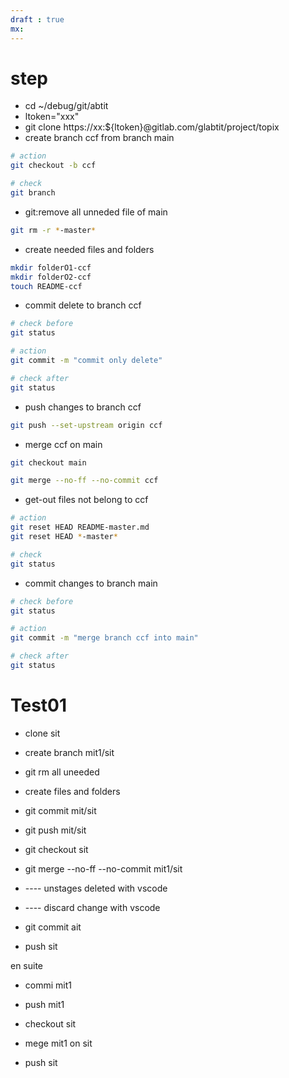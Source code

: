 ```yaml
---
draft : true
mx:  
---
```



# step
- cd ~/debug/git/abtit
- ltoken="xxx"
- git clone https://xx:${ltoken}@gitlab.com/glabtit/project/topix
- create branch ccf from branch main

```bash
# action
git checkout -b ccf

# check
git branch
```

- git:remove all unneded file of main 
```bash
git rm -r *-master*
```

- create needed files and folders 
```bash
mkdir folderO1-ccf
mkdir folderO2-ccf
touch README-ccf
```

- commit delete to branch ccf 
```bash
# check before
git status

# action
git commit -m "commit only delete"

# check after
git status
```

- push changes to branch ccf 
```bash
git push --set-upstream origin ccf
```

- merge ccf on main
```bash
git checkout main

git merge --no-ff --no-commit ccf
```

- get-out files not belong to ccf 
```bash
# action
git reset HEAD README-master.md
git reset HEAD *-master*

# check
git status
```


- commit changes to branch main
```bash
# check before
git status

# action
git commit -m "merge branch ccf into main"

# check after
git status
```



# Test01
- clone sit
- create branch mit1/sit 
- git rm all uneeded
- create files and folders
- git commit mit/sit
- git push mit/sit

- git checkout sit
- git merge --no-ff --no-commit mit1/sit
- ---- unstages deleted with vscode
- ---- discard change with vscode
- git commit ait
- push sit

en suite 

- commi mit1
- push mit1

- checkout sit
- mege mit1 on sit
- push sit



